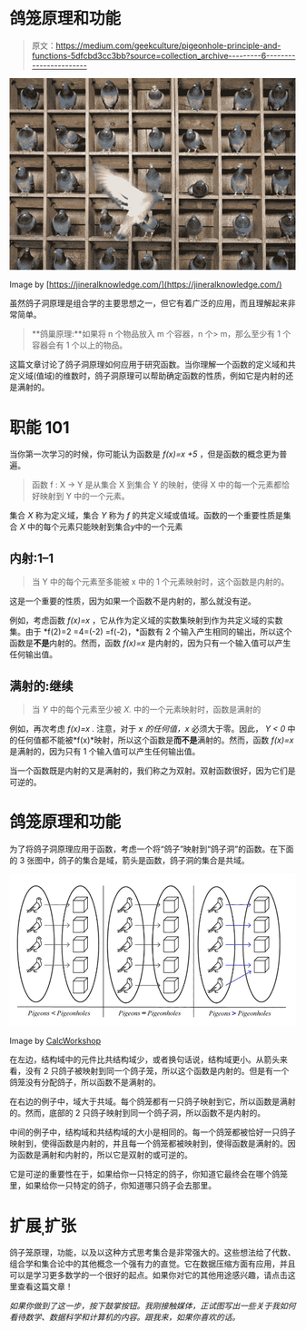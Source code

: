 # 鸽笼原理和功能

> 原文：<https://medium.com/geekculture/pigeonhole-principle-and-functions-5dfcbd3cc3bb?source=collection_archive---------6----------------------->

![](img/d30fe0e2604bb4faf7ee1bcc9f920644.png)

Image by [https://jineralknowledge.com/](https://jineralknowledge.com/)

虽然鸽子洞原理是组合学的主要思想之一，但它有着广泛的应用，而且理解起来非常简单。

> **鸽巢原理:**如果将 n 个物品放入 m 个容器，n 个> m，那么至少有 1 个容器会有 1 个以上的物品。

这篇文章讨论了鸽子洞原理如何应用于研究函数。当你理解一个函数的定义域和共定义域(值域)的维数时，鸽子洞原理可以帮助确定函数的性质，例如它是内射的还是满射的。

# 职能 101

当你第一次学习的时候，你可能认为函数是 *f(x)=x +5* ，但是函数的概念更为普遍。

> 函数 f : X → Y 是从集合 X 到集合 Y 的映射，使得 X 中的每一个元素都恰好映射到 Y 中的一个元素。

集合 *X* 称为定义域，集合 *Y* 称为 *f* 的共定义域或值域。函数的一个重要性质是集合 *X* 中的每个元素只能映射到集合*y*中的一个元素

## 内射:1–1

> 当 Y 中的每个元素至多能被 x 中的 1 个元素映射时，这个函数是内射的。

这是一个重要的性质，因为如果一个函数不是内射的，那么就没有逆。

例如，考虑函数 *f(x)=x* ，它从作为定义域的实数集映射到作为共定义域的实数集。由于 *f(2)=2 =4=(-2) =f(-2)，*函数有 2 个输入产生相同的输出，所以这个函数是**不是**内射的。然而，函数 *f(x)=x* 是内射的，因为只有一个输入值可以产生任何输出值。

## 满射的:继续

> 当 *Y* 中的每个元素至少被 *X.* 中的一个元素映射时，函数是满射的

例如，再次考虑 *f(x)=x .* 注意，对于 *x 的任何值，x* 必须大于零。因此， *Y < 0* 中的任何值都不能被*f(x)*映射，所以这个函数是**而不是**满射的。然而，函数 *f(x)=x* 是满射的，因为只有 1 个输入值可以产生任何输出值。

当一个函数既是内射的又是满射的，我们称之为双射。双射函数很好，因为它们是可逆的。

# 鸽笼原理和功能

为了将鸽子洞原理应用于函数，考虑一个将“鸽子”映射到“鸽子洞”的函数。在下面的 3 张图中，鸽子的集合是域，箭头是函数，鸽子洞的集合是共域。

![](img/6556e05b6b095203d2207d7f05cb1d6a.png)

Image by [CalcWorkshop](https://calcworkshop.com/combinatorics/pigeonhole-principle/)

在左边，结构域中的元件比共结构域少，或者换句话说，结构域更小。从箭头来看，没有 2 只鸽子被映射到同一个鸽子笼，所以这个函数是内射的。但是有一个鸽笼没有分配鸽子，所以函数不是满射的。

在右边的例子中，域大于共域。每个鸽笼都有一只鸽子映射到它，所以函数是满射的。然而，底部的 2 只鸽子映射到同一个鸽子洞，所以函数不是内射的。

中间的例子中，结构域和共结构域的大小是相同的。每一个鸽笼都被恰好一只鸽子映射到，使得函数是内射的，并且每一个鸽笼都被映射到，使得函数是满射的。因为函数是满射和内射的，所以它是双射的或可逆的。

它是可逆的重要性在于，如果给你一只特定的鸽子，你知道它最终会在哪个鸽笼里，如果给你一只特定的鸽子，你知道哪只鸽子会去那里。

# 扩展ˌ扩张

鸽子笼原理，功能，以及以这种方式思考集合是非常强大的。这些想法给了代数、组合学和集合论中的其他概念一个强有力的直觉。它在数据压缩方面有应用，并且可以是学习更多数学的一个很好的起点。如果你对它的其他用途感兴趣，请点击这里查看这篇文章！

*如果你做到了这一步，按下鼓掌按钮。我刚接触媒体，正试图写出一些关于我如何看待数学、数据科学和计算机的内容。跟我来，如果你喜欢的话。*